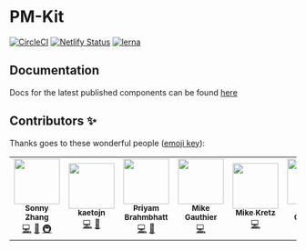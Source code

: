 # PM-Kit

[![CircleCI](https://circleci.com/gh/telus/pm-kit/tree/master.svg?style=svg)](https://circleci.com/gh/telus/pm-kit/tree/master)
[![Netlify Status](https://api.netlify.com/api/v1/badges/54cd9468-5892-426e-b928-ecec2ea3b814/deploy-status)](https://app.netlify.com/sites/elegant-kilby-23bf67/deploys)
[![lerna](https://img.shields.io/badge/maintained%20with-lerna-cc00ff.svg)](https://lerna.js.org/)

## Documentation

Docs for the latest published components can be found [here](https://pmkit.netlify.com)

## Contributors ✨

Thanks goes to these wonderful people ([emoji key](https://allcontributors.org/docs/en/emoji-key)):

<!-- ALL-CONTRIBUTORS-LIST:START - Do not remove or modify this section -->
<!-- prettier-ignore-start -->
<!-- markdownlint-disable -->
<table>
  <tr>
    <td align="center"><a href="https://github.com/Luminous9"><img src="https://avatars3.githubusercontent.com/u/24458564?v=4?s=80" width="80px;" alt=""/><br /><sub><b>Sonny Zhang</b></sub></a><br /><a href="https://github.com/telus/pm-kit/commits?author=Luminous9" title="Code">💻</a> <a href="https://github.com/telus/pm-kit/commits?author=Luminous9" title="Documentation">📖</a> <a href="#infra-Luminous9" title="Infrastructure (Hosting, Build-Tools, etc)">🚇</a></td>
    <td align="center"><a href="https://github.com/kaetojn"><img src="https://avatars3.githubusercontent.com/u/11600801?v=4?s=80" width="80px;" alt=""/><br /><sub><b>kaetojn</b></sub></a><br /><a href="https://github.com/telus/pm-kit/commits?author=kaetojn" title="Code">💻</a> <a href="https://github.com/telus/pm-kit/commits?author=kaetojn" title="Documentation">📖</a></td>
    <td align="center"><a href="https://github.com/pbrahmbhatt3"><img src="https://avatars2.githubusercontent.com/u/27025266?v=4?s=80" width="80px;" alt=""/><br /><sub><b>Priyam Brahmbhatt</b></sub></a><br /><a href="https://github.com/telus/pm-kit/commits?author=pbrahmbhatt3" title="Code">💻</a> <a href="https://github.com/telus/pm-kit/commits?author=pbrahmbhatt3" title="Documentation">📖</a></td>
    <td align="center"><a href="https://github.com/mgauthier-nascent"><img src="https://avatars3.githubusercontent.com/u/16088964?v=4?s=80" width="80px;" alt=""/><br /><sub><b>Mike Gauthier</b></sub></a><br /><a href="https://github.com/telus/pm-kit/commits?author=mgauthier-nascent" title="Code">💻</a></td>
    <td align="center"><a href="http://www.michaelkretz.com/"><img src="https://avatars0.githubusercontent.com/u/900447?v=4?s=80" width="80px;" alt=""/><br /><sub><b>Mike Kretz</b></sub></a><br /><a href="https://github.com/telus/pm-kit/commits?author=kretzm" title="Code">💻</a></td>
    <td align="center"><a href="https://github.com/mgauthier-nascent"><img src="https://avatars3.githubusercontent.com/u/16088964?v=4?s=80" width="80px;" alt=""/><br /><sub><b>Mike Gauthier</b></sub></a><br /><a href="https://github.com/telus/pm-kit/commits?author=mgauthier-nascent" title="Code">💻</a></td>
    <td align="center"><a href="https://github.com/GurjeevKaur"><img src="https://avatars3.githubusercontent.com/u/72618524?v=4?s=80" width="80px;" alt=""/><br /><sub><b>GurjeevKaur</b></sub></a><br /><a href="https://github.com/telus/pm-kit/commits?author=GurjeevKaur" title="Code">💻</a></td>
  </tr>
</table>

<!-- markdownlint-enable -->
<!-- prettier-ignore-end -->
<!-- ALL-CONTRIBUTORS-LIST:END -->

